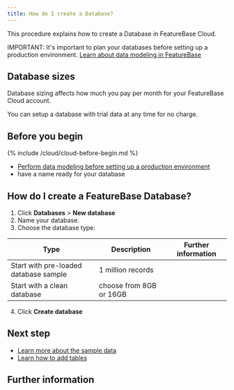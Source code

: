 ```yaml
---
title: How do I create a Database?
---
```


This procedure explains how to create a Database in FeatureBase Cloud.

IMPORTANT: It's important to plan your databases before setting up a production environment. [Learn about data modeling in FeatureBase](/concepts/data-modeling-overview)

## Database sizes

Database sizing affects how much you pay per month for your FeatureBase Cloud account.

You can setup a database with trial data at any time for no charge.

## Before you begin

{% include /cloud/cloud-before-begin.md %}
* [Perform data modeling before setting up a production environment](/concepts/data-modeling-overview)
* have a name ready for your database

## How do I create a FeatureBase Database?

1. Click **Databases** > **New database**
2. Name your database.
3. Choose the database type:

| Type | Description | Further information |
|---|---|---|
| Start with pre-loaded database sample | 1 million records |  |
| Start with a clean database | choose from 8GB or 16GB |  |

4. Click **Create database**

## Next step

* [Learn more about the sample data](/)
* [Learn how to add tables](/cloud/cloud-databases/cloud-table-create)

## Further information
